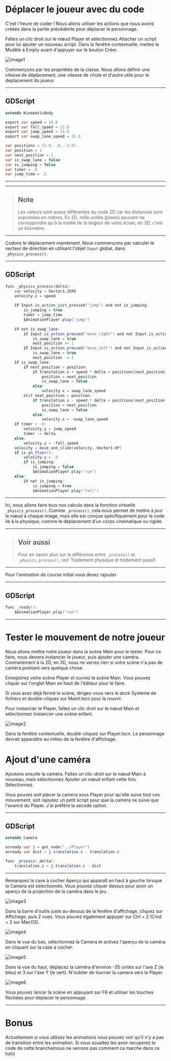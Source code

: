 # Déplacer le joueur avec du code

C'est l'heure de coder ! Nous allons utiliser les actions que nous avons créées dans la partie précédente pour déplacer le personnage.

Faîtes un clic droit sur le nœud Player et sélectionnez Attacher un script pour lui ajouter un nouveau script. Dans la fenêtre contextuelle, mettez le Modèle à Empty avant d'appuyer sur le bouton Créer.

![image1](.img/cours1.png)

Commençons par les propriétés de la classe. Nous allons définir une vitesse de déplacement, une vitesse de chute et d'autre utile pour le deplacement du joueur.

***

## GDScript
 
```java
extends KinematicBody

export var speed = 10.0
export var fall_speed = 15.0
export var jump_speed = 15.0
export var swap_lane_speed = 15.0

var positions = [2.0, .0, -2.0]
var position = 1
var next_position = 1
var is_swap_lane = false
var is_jumping = false
var timer = .0
var jump_time = .5
```

***

***

> ## Note
> Les valeurs sont assez différentes du code 2D car les distances sont exprimées en mètres. En 2D, mille unités (pixels) peuvent ne correspondre qu'à la moitié de la largeur de votre écran, en 3D, c'est un kilomètre.

***

Codons le déplacement maintenant. Nous commençons par calculer le vecteur de direction en utilisant l'objet `Input` global, dans `_physics_process()`.

***

## GDScript

```java
func _physics_process(delta):
	var velocity = Vector3.ZERO
	velocity.z = speed
	
	if Input.is_action_just_pressed("jump") and not is_jumping:
		is_jumping = true
		timer = jump_time
		$AnimationPlayer.play("jump")
	
	if not is_swap_lane:
		if Input.is_action_pressed("move_right") and not Input.is_action_pressed("move_left") and position < 2:
			is_swap_lane = true
			next_position += 1
		if Input.is_action_pressed("move_left") and not Input.is_action_pressed("move_right") and position > 0:
			is_swap_lane = true
			next_position -= 1
	if is_swap_lane:
		if next_position < position:
			if translation.x + speed * delta > positions[next_position]:
				position = next_position
				is_swap_lane = false
			else:
				velocity.x = swap_lane_speed
		elif next_position > position:
			if translation.x - speed * delta < positions[next_position]:
				position = next_position
				is_swap_lane = false
			else:
				velocity.x = -swap_lane_speed
	if timer > .0:
		velocity.y = jump_speed
		timer -= delta
	else:
		velocity.y = -fall_speed
	velocity = move_and_slide(velocity, Vector3.UP)
	if is_on_floor():
		velocity.y = .0
		if is_jumping:
			is_jumping = false
            $AnimationPlayer.play("run")
	else:
		if not is_jumping:
			is_jumping = true
            $AnimationPlayer.play("fall")
```

***

Ici, nous allons faire tous nos calculs dans la fonction virtuelle `_physics_process()`. Comme `_process()`, cela nous permet de mettre à jour le nœud à chaque image, mais elle est conçue spécifiquement pour le code lié à la physique, comme le déplacement d'un corps cinématique ou rigide.

***

> ## Voir aussi
> Pour en savoir plus sur la différence entre `_process()` et `_physics_process()`, voir Traitement physique et traitement passif.

***

Pour l'animation de course initial vous devez rajouter

***

## GDScript

```java
func _ready():
	$AnimationPlayer.play("run")
```

***

# Tester le mouvement de notre joueur

Nous allons mettre notre joueur dans la scène Main pour le tester. Pour ce faire, nous devons instancier le joueur, puis ajouter une caméra. Contrairement à la 2D, en 3D, vous ne verrez rien si votre scène n'a pas de caméra pointant vers quelque chose.

Enregistrez votre scène Player et ouvrez la scène Main. Vous pouvez cliquer sur l'onglet Main en haut de l'éditeur pour le faire.

Si vous avez déjà fermé la scène, dirigez-vous vers le dock Système de fichiers et double-cliquez sur Maint.tscn pour la rouvrir.

Pour instancier le Player, faîtes un clic droit sur le nœud Main et sélectionnez Instancier une scène enfant.

![image2](.img/cours2.png)

Dans la fenêtre contextuelle, double-cliquez sur Player.tscn. Le personnage devrait apparaître au milieu de la fenêtre d'affichage.

# Ajout d'une caméra

Ajoutons ensuite la caméra. Faîtes un clic-droit sur le nœud Main à nouveau, mais sélectionnez Ajouter un nœud enfant cette fois. Sélectionnez.

Vous pouvez soit placer la camera sous Player pour qu'elle suive tout ces mouvement, soit rajoutez un petit script pour que la camera ne suive que l'avancé du Player. J'ai préféré la secode option.

***

## GDScript

```java
extends Camera

onready var j = get_node("../Player")
onready var dist = j.translation.z - translation.z

func _process(_delta):
	translation.z = j.translation.z - dist
```

***

Remarquez la case à cocher Aperçu qui apparaît en haut à gauche lorsque la Camera est sélectionnée. Vous pouvez cliquer dessus pour avoir un aperçu de la projection de la caméra dans le jeu.

![image3](.img/cours3.png)

Dans la barre d'outils juste au-dessus de la fenêtre d'affichage, cliquez sur Affichage, puis 2 vues. Vous pouvez également appuyer sur Ctrl + 2 (Cmd + 2 sur MacOS).

![image4](.img/cours4.png)

Dans le vue du bas, sélectionnez la Camera et activez l'aperçu de la caméra en cliquant sur la case à cocher.

![image5](.img/cours5.png)

Dans la vue du haut, déplacez la caméra d'environ -35 unités sur l'axe Z (le bleu) et 3 sur l'axe Y (le vert). N'oublier de tourner la camera vers le Player.

![image6](.img/cours6.png)

Vous pouvez lancer la scène en appuyant sur F6 et utiliser les touches fléchées pour déplacer le personnage.

***

# Bonus

Actuellement si vous utilisez les animations vous pouvez voir qu'il n'y a pas de transition entre les animation. Si vous souaitez les avoir recuperez le code de cette branche(nous ne verrons pas comment ca marche dans ce tuto)